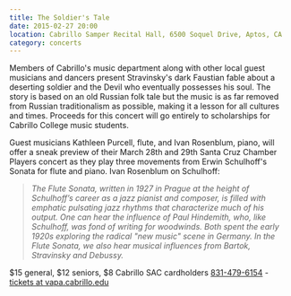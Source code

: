 ```yaml
---
title: The Soldier's Tale
date: 2015-02-27 20:00
location: Cabrillo Samper Recital Hall, 6500 Soquel Drive, Aptos, CA
category: concerts
---
```

Members of Cabrillo's music department along with other local guest musicians and dancers present Stravinsky's dark Faustian fable about a deserting soldier and the Devil who eventually possesses his soul. The story is based on an old Russian folk tale but the music is as far removed from Russian traditionalism as possible, making it a lesson for all cultures and times. Proceeds for this concert will go entirely to scholarships for Cabrillo College music students.

Guest musicians Kathleen Purcell, flute, and Ivan Rosenblum, piano, will offer a sneak preview of their March 28th and 29th Santa Cruz Chamber Players concert as they play three movements from Erwin Schulhoff's Sonata for flute and piano. Ivan Rosenblum on Schulhoff:

>_The Flute Sonata, written in 1927 in Prague at the height of Schulhoff’s career as a jazz pianist and composer, is filled with emphatic pulsating jazz rhythms that characterize much of his output. One can hear the influence of Paul Hindemith, who, like Schulhoff, was fond of writing for woodwinds. Both spent the early 1920s exploring the radical "new music" scene in Germany. In the Flute Sonata, we also hear musical influences from Bartok, Stravinsky and Debussy._

$15 general, $12 seniors, $8 Cabrillo SAC cardholders [831-479-6154](tel:+1-831-479-6154) - [tickets at vapa.cabrillo.edu](http://cabrillo.edu/internal/divisions/vapa/events/events/)
